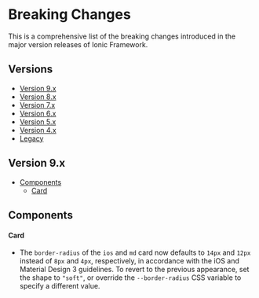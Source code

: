 # Breaking Changes

This is a comprehensive list of the breaking changes introduced in the major version releases of Ionic Framework.

## Versions

- [Version 9.x](#version-9x)
- [Version 8.x](./BREAKING_ARCHIVE/v8.md)
- [Version 7.x](./BREAKING_ARCHIVE/v7.md)
- [Version 6.x](./BREAKING_ARCHIVE/v6.md)
- [Version 5.x](./BREAKING_ARCHIVE/v5.md)
- [Version 4.x](./BREAKING_ARCHIVE/v4.md)
- [Legacy](https://github.com/ionic-team/ionic-v3/blob/master/CHANGELOG.md)

## Version 9.x

- [Components](#version-9x-components)
  - [Card](#version-8x-card)

<h2 id="version-9x-components">Components</h2>

<h4 id="version-9x-button">Card</h4>

- The `border-radius` of the `ios` and `md` card now defaults to `14px` and `12px` instead of `8px` and `4px`, respectively, in accordance with the iOS and Material Design 3 guidelines. To revert to the previous appearance, set the shape to `"soft"`, or override the `--border-radius` CSS variable to specify a different value.
